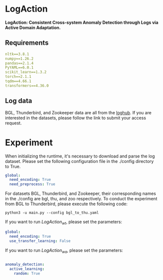 # LogAction
**LogAction: Consistent Cross-system Anomaly Detection through Logs via Active Domain Adaptation.**
## Requirements
```yaml
nltk==3.8.1
numpy==1.26.2
pandas==2.1.4
PyYAML==6.0.1
scikit_learn==1.3.2
torch==2.1.1
tqdm==4.66.1
transformers==4.36.0
```
## Log data
BGL, Thunderbird, and Zookeeper data are all from the [loghub](https://github.com/logpai/loghub). If you are interested in the datasets, please follow the link to submit your access request.

# Experiment
When initializing the runtime, it's necessary to download and parse the log dataset. Please set the following configuration file in the ./config directory to True.
```yaml
global:
  need_encoding: True
  need_preprocess: True
```
For datasets BGL, Thunderbird, and Zookeeper, their corresponding names in the ./config are bgl, thu, and zoo respectively. To conduct the experiment from BGL to Thunderbird, please execute the following code:
```shell
python3 -u main.py --config bgl_to_thu.yaml
```
If you want to run $LogAction_{wt}$, please set the parameters:
```yaml
global:
  need_encoding: True
  use_transfer_learning: False
```
If you want to run $LogAction_{wa}$, please set the parameters:
```yaml

anomaly_detection:
  active_learning:
    random: True
```
